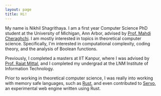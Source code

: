 ```yaml
---
layout: page
title: Hi!
---
```


My name is Nikhil Shagrithaya. I am a first year Computer Science PhD student at the University of Michigan, Ann Arbor, advised by [Prof. Mahdi Cheraghchi](mahdi.ch). I am mostly interested in topics in theoretical computer science. Specifically, I'm interested in computational complexity, coding theory, and the analysis of Boolean functions.

Previously, I completed a masters at IIT Kanpur, where I was advised by [Prof. Rajat Mittal](https://www.cse.iitk.ac.in/users/rmittal/), and I completed my undergrad at the LNM Institute of Information Technology.

Prior to working in theoretical computer science, I was really into working with memory safe languages, such as [Rust](https://rust-lang.org), and even contributed to [Servo](https://servo.org/), an experimental web engine written using Rust.

